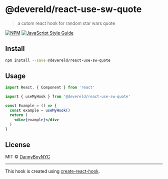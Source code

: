 # @devereld/react-use-sw-quote

> a cutom react hook for random star wars quote

[![NPM](https://img.shields.io/npm/v/@devereld/react-use-sw-quote.svg)](https://www.npmjs.com/package/@devereld/react-use-sw-quote) [![JavaScript Style Guide](https://img.shields.io/badge/code_style-standard-brightgreen.svg)](https://standardjs.com)

## Install

```bash
npm install --save @devereld/react-use-sw-quote
```

## Usage

```jsx
import React, { Component } from 'react'

import { useMyHook } from '@devereld/react-use-sw-quote'

const Example = () => {
  const example = useMyHook()
  return (
    <div>{example}</div>
  )
}
```

## License

MIT © [DannyBoyNYC](https://github.com/DannyBoyNYC)

---

This hook is created using [create-react-hook](https://github.com/hermanya/create-react-hook).
